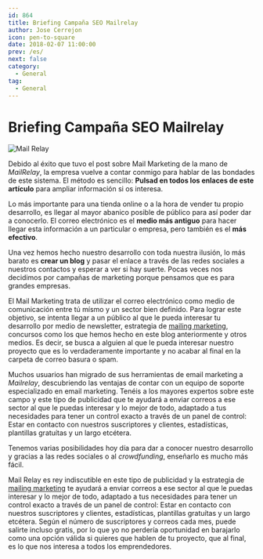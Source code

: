 ```yaml
---
id: 864
title: Briefing Campaña SEO Mailrelay
author: Jose Cerrejon
icon: pen-to-square
date: 2018-02-07 11:00:00
prev: /es/
next: false
category:
  - General
tag:
  - General
---
```


# Briefing Campaña SEO Mailrelay

![Mail Relay](/images/2014/12/MailRelay.png)

Debido al éxito que tuvo el post sobre Mail Marketing de la mano de *MailRelay*, la empresa vuelve a contar conmigo para hablar de las bondades de este sistema. El método es sencillo: **Pulsad en todos los enlaces de este artículo** para ampliar información si os interesa.

Lo más importante para una tienda online o a la hora de vender tu propio desarrollo, es llegar al mayor abanico posible de público para así poder dar a conocerlo. El correo electrónico es el **medio más antiguo** para hacer llegar esta información a un particular o empresa, pero también es el **más efectivo**.

Una vez hemos hecho nuestro desarrollo con toda nuestra ilusión, lo más barato es **crear un blog** y pasar el enlace a través de las redes sociales a nuestros contactos y esperar a ver si hay suerte. Pocas veces nos decidimos por campañas de marketing porque pensamos que es para grandes empresas.

El Mail Marketing trata de utilizar el correo electrónico como medio de comunicación entre tú mísmo y un sector bien definido. Para lograr este objetivo, se intenta llegar a un público al que le pueda interesar tu desarrollo por medio de newsletter, estrategia de <a href="https://blog.mailrelay.com/es/2017/11/29/beneficios-del-email-marketing" rel="nofollow">mailing marketing</a>, concursos como los que hemos hecho en este blog anteriormente y otros medios. Es decir, se busca a alguien al que le pueda interesar nuestro proyecto que es lo verdaderamente importante y no acabar al final en la carpeta de correo basura o spam.

Muchos usuarios han migrado de sus herramientas de email marketing a *Mailrelay*, descubriendo las ventajas de contar con un equipo de soporte especializado en email marketing. Tenéis a los mayores expertos sobre este campo y este tipo de publicidad que te ayudará a enviar correos a ese sector al que le puedas interesar y lo mejor de todo, adaptado a tus necesidades para tener un control exacto a través de un panel de control: Estar en contacto con nuestros suscriptores y clientes, estadísticas, plantillas gratuítas y un largo etcétera.

Tenemos varias posibilidades hoy día para dar a conocer nuestro desarrollo y gracias a las redes sociales o al *crowdfunding*, enseñarlo es mucho más fácil.

Mail Relay es rey indiscutible en este tipo de publicidad y la estrategia de <a href="https://blog.mailrelay.com/es/2017/11/29/beneficios-del-email-marketing" rel="nofollow">mailing marketing</a> te ayudará a enviar correos a ese sector al que le puedas interesar y lo mejor de todo, adaptado a tus necesidades para tener un control exacto a través de un panel de control: Estar en contacto con nuestros suscriptores y clientes, estadísticas, plantillas gratuítas y un largo etcétera. Según el número de suscriptores y correos cada mes, puede salirte incluso gratis, por lo que yo no perdería oportunidad en barajarlo como una opción válida si quieres que hablen de tu proyecto, que al final, es lo que nos interesa a todos los emprendedores.

